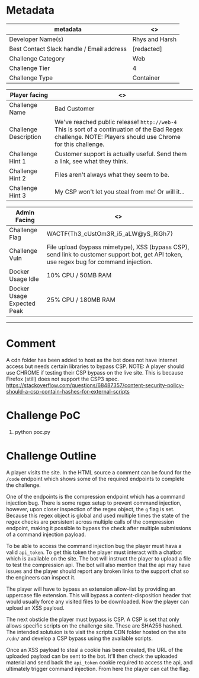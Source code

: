 # Metadata
| metadata | <> |
|-------------------------------------------|----------------------------------------|
| Developer Name(s)                         | Rhys and Harsh |
| Best Contact Slack handle / Email address | [redacted] |
| Challenge Category                        | Web |
| Challenge Tier                            | 4 |
| Challenge Type                            | Container |

| Player facing         | <> |
|-------------------------------------------|---------------------------------------------------|
| Challenge Name        | Bad Customer |
| Challenge Description | We've reached public release! `http://web-4` This is sort of a continuation of the Bad Regex challenge. NOTE: Players should use Chrome for this challenge. |
| Challenge Hint 1      | Customer support is actually useful. Send them a link, see what they think. |
| Challenge Hint 2      | Files aren't always what they seem to be. |
| Challenge Hint 3      | My CSP won't let you steal from me! Or will it... |

| Admin Facing               | <>                                                                  |
|----------------------------|---------------------------------------------------------------------|
| Challenge Flag             | WACTF{Th3_cUstOm3R_i5_aLW@yS_RiGh7} |
| Challenge Vuln             | File upload (bypass mimetype), XSS (bypass CSP), send link to customer support bot, get API token, use regex bug for command injection. |
| Docker Usage Idle          | 10% CPU / 50MB RAM |
| Docker Usage Expected Peak | 25% CPU / 180MB RAM |
---

# Comment

A cdn folder has been added to host as the bot does not have internet access but needs certain libraries to bypass CSP.
NOTE: A player should use CHROME if testing their CSP bypass on the live site. This is because Firefox (still) does not support the CSP3 spec.
https://stackoverflow.com/questions/68487357/content-security-policy-should-a-csp-contain-hashes-for-external-scripts

# Challenge PoC

1. python poc.py

# Challenge Outline

A player visits the site. In the HTML source a comment can be found for the `/code` endpoint which shows some of the required endpoints to complete the challenge.

One of the endpoints is the compression endpoint which has a command injection bug. There is some regex setup to prevent command injection, however, upon closer inspection of the regex object, the `g` flag is set.
Because this regex object is global and used multiple times the state of the regex checks are persistent across multiple calls of the compression endpoint, making it possible to bypass the check after multiple submissions of a command injection payload.

To be able to access the command injection bug the player must hava a valid `api_token`. 
To get this token the player must interact with a chatbot which is available on the site. The bot will instruct the player to upload a file to test the compression api. The bot will also mention that the api may have issues
and the player should report any broken links to the support chat so the engineers can inspect it.

The player will have to bypass an extension allow-list by providing an uppercase file extension. This will bypass a content-disposition header that would usually force any visited files to be downloaded. 
Now the player can upload an XSS payload.

The next obsticle the player must bypass is CSP. A CSP is set that only allows specific scripts on the challenge site. These are SHA256 hashed. The intended solutuion is to visit the scripts CDN folder hosted on the site `/cdn/` and develop a CSP bypass using the
available scripts.

Once an XSS payload to steal a cookie has been created, the URL of the uploaded payload can be sent to the bot. It'll then check the uploaded material and send back the `api_token` cookie required to access the api, and ultimately trigger command injection.
From here the player can cat the flag.
